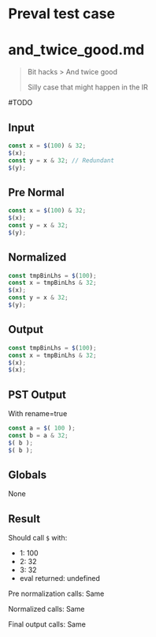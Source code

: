 # Preval test case

# and_twice_good.md

> Bit hacks > And twice good
>
> Silly case that might happen in the IR

#TODO

## Input

`````js filename=intro
const x = $(100) & 32;
$(x);
const y = x & 32; // Redundant
$(y);
`````

## Pre Normal

`````js filename=intro
const x = $(100) & 32;
$(x);
const y = x & 32;
$(y);
`````

## Normalized

`````js filename=intro
const tmpBinLhs = $(100);
const x = tmpBinLhs & 32;
$(x);
const y = x & 32;
$(y);
`````

## Output

`````js filename=intro
const tmpBinLhs = $(100);
const x = tmpBinLhs & 32;
$(x);
$(x);
`````

## PST Output

With rename=true

`````js filename=intro
const a = $( 100 );
const b = a & 32;
$( b );
$( b );
`````

## Globals

None

## Result

Should call `$` with:
 - 1: 100
 - 2: 32
 - 3: 32
 - eval returned: undefined

Pre normalization calls: Same

Normalized calls: Same

Final output calls: Same

